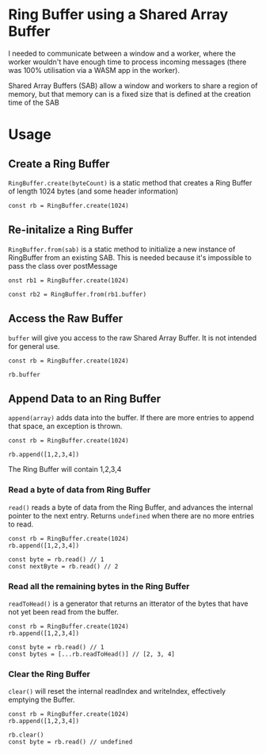 # Ring Buffer using a Shared Array Buffer

I needed to communicate between a window and a worker, where the worker wouldn't have enough time
to process incoming messages (there was 100% utilisation via a WASM app in the worker).

Shared Array Buffers (SAB) allow a window and workers to share a region of memory, but that memory can is
a fixed size that is defined at the creation time of the SAB

# Usage

## Create a Ring Buffer

`RingBuffer.create(byteCount)` is a static method that creates a Ring Buffer of length 1024 bytes (and some header information)

```
const rb = RingBuffer.create(1024)
```

## Re-initalize a Ring Buffer

`RingBuffer.from(sab)` is a static method to initialize a new instance of RingBuffer from an existing SAB. This is needed because it's impossible to pass the class over postMessage

```
onst rb1 = RingBuffer.create(1024)

const rb2 = RingBuffer.from(rb1.buffer)
```

## Access the Raw Buffer

`buffer` will give you access to the raw Shared Array Buffer. It is not intended for general use.

```
const rb = RingBuffer.create(1024)

rb.buffer
```

## Append Data to an Ring Buffer

`append(array)` adds data into the buffer. If there are more entries to append that space, an exception is thrown.

```
const rb = RingBuffer.create(1024)

rb.append([1,2,3,4])
```

The Ring Buffer will contain 1,2,3,4

### Read a byte of data from Ring Buffer

`read()` reads a byte of data from the Ring Buffer, and advances the internal pointer to the next entry. Returns `undefined` when there are no more entries to read.

```
const rb = RingBuffer.create(1024)
rb.append([1,2,3,4])

const byte = rb.read() // 1
const nextByte = rb.read() // 2
```

### Read all the remaining bytes in the Ring Buffer

`readToHead()` is a generator that returns an itterator of the bytes that have not yet been read from the buffer.

```
const rb = RingBuffer.create(1024)
rb.append([1,2,3,4])

const byte = rb.read() // 1
const bytes = [...rb.readToHead()] // [2, 3, 4]
```

### Clear the Ring Buffer

`clear()` will reset the internal readIndex and writeIndex, effectively emptying the Buffer.

```
const rb = RingBuffer.create(1024)
rb.append([1,2,3,4])

rb.clear()
const byte = rb.read() // undefined
```
